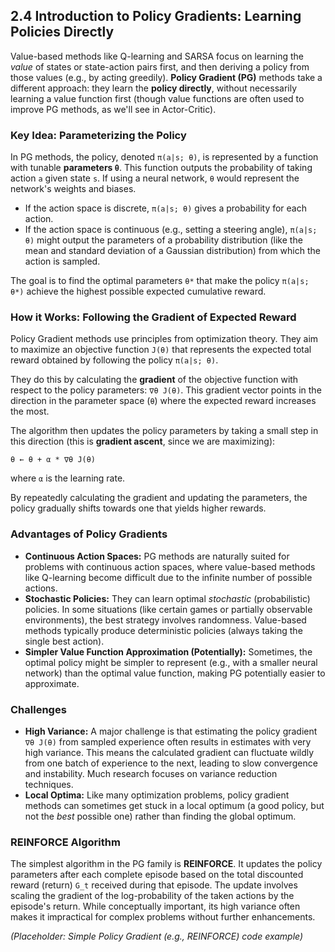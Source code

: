 ## 2.4 Introduction to Policy Gradients: Learning Policies Directly

Value-based methods like Q-learning and SARSA focus on learning the *value* of states or state-action pairs first, and then deriving a policy from those values (e.g., by acting greedily). **Policy Gradient (PG)** methods take a different approach: they learn the **policy directly**, without necessarily learning a value function first (though value functions are often used to improve PG methods, as we'll see in Actor-Critic).

### Key Idea: Parameterizing the Policy

In PG methods, the policy, denoted `π(a|s; θ)`, is represented by a function with tunable **parameters `θ`**. This function outputs the probability of taking action `a` given state `s`. If using a neural network, `θ` would represent the network's weights and biases.

*   If the action space is discrete, `π(a|s; θ)` gives a probability for each action.
*   If the action space is continuous (e.g., setting a steering angle), `π(a|s; θ)` might output the parameters of a probability distribution (like the mean and standard deviation of a Gaussian distribution) from which the action is sampled.

The goal is to find the optimal parameters `θ*` that make the policy `π(a|s; θ*)` achieve the highest possible expected cumulative reward.

### How it Works: Following the Gradient of Expected Reward

Policy Gradient methods use principles from optimization theory. They aim to maximize an objective function `J(θ)` that represents the expected total reward obtained by following the policy `π(a|s; θ)`.

They do this by calculating the **gradient** of the objective function with respect to the policy parameters: `∇θ J(θ)`. This gradient vector points in the direction in the parameter space (`θ`) where the expected reward increases the most.

The algorithm then updates the policy parameters by taking a small step in this direction (this is **gradient ascent**, since we are maximizing):

```
θ ← θ + α * ∇θ J(θ)
```

where `α` is the learning rate.

By repeatedly calculating the gradient and updating the parameters, the policy gradually shifts towards one that yields higher rewards.

### Advantages of Policy Gradients

*   **Continuous Action Spaces:** PG methods are naturally suited for problems with continuous action spaces, where value-based methods like Q-learning become difficult due to the infinite number of possible actions.
*   **Stochastic Policies:** They can learn optimal *stochastic* (probabilistic) policies. In some situations (like certain games or partially observable environments), the best strategy involves randomness. Value-based methods typically produce deterministic policies (always taking the single best action).
*   **Simpler Value Function Approximation (Potentially):** Sometimes, the optimal policy might be simpler to represent (e.g., with a smaller neural network) than the optimal value function, making PG potentially easier to approximate.

### Challenges

*   **High Variance:** A major challenge is that estimating the policy gradient `∇θ J(θ)` from sampled experience often results in estimates with very high variance. This means the calculated gradient can fluctuate wildly from one batch of experience to the next, leading to slow convergence and instability. Much research focuses on variance reduction techniques.
*   **Local Optima:** Like many optimization problems, policy gradient methods can sometimes get stuck in a local optimum (a good policy, but not the *best* possible one) rather than finding the global optimum.

### REINFORCE Algorithm

The simplest algorithm in the PG family is **REINFORCE**. It updates the policy parameters after each complete episode based on the total discounted reward (return) `G_t` received during that episode. The update involves scaling the gradient of the log-probability of the taken actions by the episode's return. While conceptually important, its high variance often makes it impractical for complex problems without further enhancements.

<!-- CODE_PLACEHOLDER data-example-id="pg-code" -->
*(Placeholder: Simple Policy Gradient (e.g., REINFORCE) code example)* 